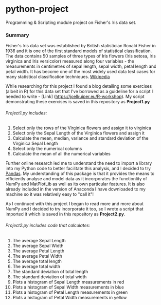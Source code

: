 # python-project
Programming &amp; Scripting module project on Fisher's Iris data set.

### Summary 
Fisher's Iris data set was established by British statistician Ronald Fisher in 1936 and it is one of the first standard models of statistical classification.  The data contains 50 samples of three types of Iris flowers (Iris setosa, Iris virginica and Iris versicolor) measured along four variables - the measurements in centimetres of sepal length, sepal width, petal length and petal width. It has become one of the most widely used data test cases for many statistical classification techniques. [Wikipedia](https://en.wikipedia.org/wiki/Iris_flower_data_set) <br>

While researching for this project I found a blog detailing some exercises (albeit in R) for this data set that I've borrowed as a guideline for a script I needed to write - [Link] (https://joelkuiper.eu/R-workshop).  My script demonstrating these exercises is saved in this repository as **Project1.py** <br>

###### Project1.py includes:
1.  Select only the rows of the Virginica flowers and assign it to virginica 
2.  Select only the Sepal Length of the Virginica flowers and assign it
3.  Calculate the mean, median, variance and standard deviation of the Virginica Sepal Length
4.  Select only the numerical columns
5.  Calculate the mean of all the numerical variables

Further online research led me to understand the need to import a library into my Python code to better facilitate this analysis, and I decided to try [Pandas](https://pandas.pydata.org/pandas-docs/stable/).  My understanding of this package is that it provides the means to efficiently analyse and model data as it incorporates the functionlity of NumPy and MatPlotLib as well as its own particular features. It is also already included in the version of Anaconda I have downloaded to my machine so it was relatively easy to "call it"! 

As I continued with this project I began to read more and more about NumPy and I decided to try incorporate it too, so I wrote a script that imported it which is saved in this repository as **Project2.py**.  

###### Project2.py includes code that calculates:
1. The average Sepal Length
2. The average Sepal Width
3. The average Petal Length
4. The average Petal Width
5. The average total length
6. The average total width
7. The standard deviation of total length 
8. The standard deviation of total width
9. Plots a histogram of Sepal Length measurements in red
10. Plots a histogram of Sepal Width measurements in blue
11. Plots a histogram of Petal Length measurements in green
12. Plots a histogram of Petal Width measurements in yellow
